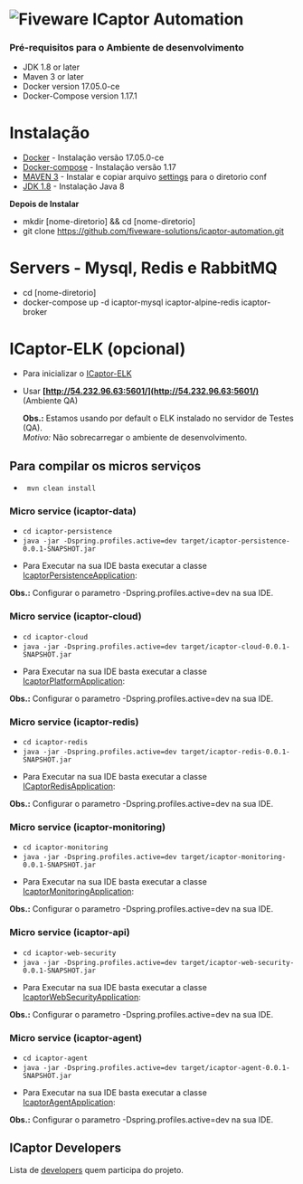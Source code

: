 # ![Fiveware](https://avatars1.githubusercontent.com/u/23555013?s=200&v=4) ICaptor Automation

### Pré-requisitos para o Ambiente de desenvolvimento
- JDK 1.8 or later
- Maven 3 or later
- Docker version 17.05.0-ce
- Docker-Compose version 1.17.1

# Instalação
* [Docker](https://atutoriais.com/linux/como-instalar-o-docker-no-ubuntu-16-04/) - Instalação versão 17.05.0-ce
* [Docker-compose](https://www.digitalocean.com/community/tutorials/how-to-install-docker-compose-on-ubuntu-16-04) - Instalação versão 1.17 
* [MAVEN 3](https://www.vultr.com/docs/how-to-install-apache-maven-on-ubuntu-16-04) - Instalar e copiar arquivo [settings](https://github.com/fiveware-solutions/icaptor-automation/blob/master/settings.xml) para o diretorio conf
* [JDK 1.8](https://www.vultr.com/docs/how-to-install-apache-maven-on-ubuntu-16-04) - Instalação Java 8 

 **Depois de Instalar**

 * mkdir [nome-diretorio] && cd [nome-diretorio]
 * git clone https://github.com/fiveware-solutions/icaptor-automation.git


# Servers - Mysql, Redis e RabbitMQ
- cd [nome-diretorio]
- docker-compose up -d icaptor-mysql icaptor-alpine-redis icaptor-broker

# ICaptor-ELK (opcional)
- Para inicializar o [ICaptor-ELK](https://github.com/fiveware-solutions/icaptor-automation/tree/master/icaptor-elk)
- Usar **[http://54.232.96.63:5601/](http://54.232.96.63:5601/)** (Ambiente QA)

  **Obs.:** 
  Estamos usando por default o ELK instalado no servidor de Testes (QA).  
  *Motivo:* Não sobrecarregar o ambiente de desenvolvimento.
     

## Para compilar os micros serviços
-  ``` mvn clean install```

### Micro service (icaptor-data)
-  ```cd icaptor-persistence``` 
-  ```java -jar -Dspring.profiles.active=dev target/icaptor-persistence-0.0.1-SNAPSHOT.jar```   

* Para Executar na sua IDE basta executar a classe [IcaptorPersistenceApplication](https://github.com/fiveware-solutions/icaptor-automation/blob/master/icaptor-persistence/src/main/java/com/fiveware/IcaptorPersistenceApplication.java):


**Obs.:** Configurar o parametro  -Dspring.profiles.active=dev na sua IDE.  
  
### Micro service (icaptor-cloud)
-  ```cd icaptor-cloud``` 
-  ```java -jar -Dspring.profiles.active=dev target/icaptor-cloud-0.0.1-SNAPSHOT.jar``` 
* Para Executar na sua IDE basta executar a classe [IcaptorPlatformApplication](https://github.com/fiveware-solutions/icaptor-automation/blob/master/icaptor-cloud/src/main/java/com/fiveware/IcaptorPlatformApplication.java):

**Obs.:** Configurar o parametro  -Dspring.profiles.active=dev na sua IDE.  
### Micro service (icaptor-redis)
- ```cd icaptor-redis```
- ```java -jar -Dspring.profiles.active=dev target/icaptor-redis-0.0.1-SNAPSHOT.jar```
* Para Executar na sua IDE basta executar a classe [ICaptorRedisApplication](https://github.com/fiveware-solutions/icaptor-automation/blob/master/icaptor-redis/src/main/java/com/redis/ICaptorRedisApplication.java):

**Obs.:** Configurar o parametro  -Dspring.profiles.active=dev na sua IDE.
### Micro service (icaptor-monitoring)
- ```cd icaptor-monitoring```
- ```java -jar -Dspring.profiles.active=dev target/icaptor-monitoring-0.0.1-SNAPSHOT.jar```
* Para Executar na sua IDE basta executar a classe [IcaptorMonitoringApplication](https://github.com/fiveware-solutions/icaptor-automation/blob/master/icaptor-monitoring/src/main/java/com/fiveware/IcaptorMonitoringApplication.java):

**Obs.:** Configurar o parametro  -Dspring.profiles.active=dev na sua IDE.
### Micro service (icaptor-api)
- ```cd icaptor-web-security```
- ```java -jar -Dspring.profiles.active=dev target/icaptor-web-security-0.0.1-SNAPSHOT.jar```
* Para Executar na sua IDE basta executar a classe [IcaptorWebSecurityApplication](https://github.com/fiveware-solutions/icaptor-automation/blob/master/icaptor-web-security/src/main/java/com/fiveware/IcaptorWebSecurityApplication.java):

**Obs.:** Configurar o parametro  -Dspring.profiles.active=dev na sua IDE.
### Micro service (icaptor-agent)
- ```cd icaptor-agent```
- ```java -jar -Dspring.profiles.active=dev target/icaptor-agent-0.0.1-SNAPSHOT.jar```

* Para Executar na sua IDE basta executar a classe [IcaptorAgentApplication](https://github.com/fiveware-solutions/icaptor-automation/blob/master/icaptor-agent/src/main/java/com/fiveware/IcaptorAgentApplication.java):

**Obs.:** Configurar o parametro  -Dspring.profiles.active=dev na sua IDE.

## ICaptor Developers



Lista de  [developers](https://github.com/orgs/fiveware-solutions/teams/icaptor-developers/members) quem participa do projeto.
